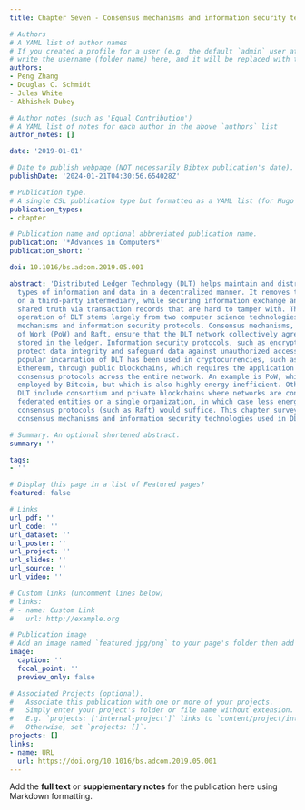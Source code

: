```yaml
---
title: Chapter Seven - Consensus mechanisms and information security technologies

# Authors
# A YAML list of author names
# If you created a profile for a user (e.g. the default `admin` user at `content/authors/admin/`), 
# write the username (folder name) here, and it will be replaced with their full name and linked to their profile.
authors:
- Peng Zhang
- Douglas C. Schmidt
- Jules White
- Abhishek Dubey

# Author notes (such as 'Equal Contribution')
# A YAML list of notes for each author in the above `authors` list
author_notes: []

date: '2019-01-01'

# Date to publish webpage (NOT necessarily Bibtex publication's date).
publishDate: '2024-01-21T04:30:56.654028Z'

# Publication type.
# A single CSL publication type but formatted as a YAML list (for Hugo requirements).
publication_types:
- chapter

# Publication name and optional abbreviated publication name.
publication: '*Advances in Computers*'
publication_short: ''

doi: 10.1016/bs.adcom.2019.05.001

abstract: 'Distributed Ledger Technology (DLT) helps maintain and distribute predefined
  types of information and data in a decentralized manner. It removes the reliance
  on a third-party intermediary, while securing information exchange and creating
  shared truth via transaction records that are hard to tamper with. The successful
  operation of DLT stems largely from two computer science technologies: consensus
  mechanisms and information security protocols. Consensus mechanisms, such as Proof
  of Work (PoW) and Raft, ensure that the DLT network collectively agrees on contents
  stored in the ledger. Information security protocols, such as encryption and hashing,
  protect data integrity and safeguard data against unauthorized access.  The most
  popular incarnation of DLT has been used in cryptocurrencies, such as Bitcoin and
  Ethereum, through public blockchains, which requires the application of more robust
  consensus protocols across the entire network. An example is PoW, which has been
  employed by Bitcoin, but which is also highly energy inefficient. Other forms of
  DLT include consortium and private blockchains where networks are configured within
  federated entities or a single organization, in which case less energy intensive
  consensus protocols (such as Raft) would suffice. This chapter surveys existing
  consensus mechanisms and information security technologies used in DLT.'

# Summary. An optional shortened abstract.
summary: ''

tags:
- ''

# Display this page in a list of Featured pages?
featured: false

# Links
url_pdf: ''
url_code: ''
url_dataset: ''
url_poster: ''
url_project: ''
url_slides: ''
url_source: ''
url_video: ''

# Custom links (uncomment lines below)
# links:
# - name: Custom Link
#   url: http://example.org

# Publication image
# Add an image named `featured.jpg/png` to your page's folder then add a caption below.
image:
  caption: ''
  focal_point: ''
  preview_only: false

# Associated Projects (optional).
#   Associate this publication with one or more of your projects.
#   Simply enter your project's folder or file name without extension.
#   E.g. `projects: ['internal-project']` links to `content/project/internal-project/index.md`.
#   Otherwise, set `projects: []`.
projects: []
links:
- name: URL
  url: https://doi.org/10.1016/bs.adcom.2019.05.001
---
```


Add the **full text** or **supplementary notes** for the publication here using Markdown formatting.
